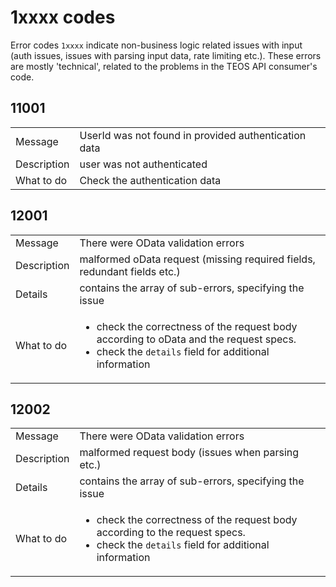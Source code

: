 # 1xxxx codes

Error codes `1xxxx` indicate non-business logic related issues with input (auth issues, issues with parsing input data, rate limiting etc.). These errors are mostly 'technical', related to the problems in the TEOS API consumer's code.

## 11001

|             |                                                      |
| ----------- | ---------------------------------------------------- |
| Message     | UserId was not found in provided authentication data |
| Description | user was not authenticated                           |
| What to do  | Check the authentication data                        |

## 12001

|             |                                                                                                                                                                               |
| ----------- | ----------------------------------------------------------------------------------------------------------------------------------------------------------------------------- |
| Message     | There were OData validation errors                                                                                                                                            |
| Description | malformed oData request (missing required fields, redundant fields etc.)                                                                                                      |
| Details     | contains the array of sub-errors, specifying the issue                                                                                                                        |
| What to do  | <ul><li>check the correctness of the request body according to oData and the request specs.</li><li>check the <code>details</code> field for additional information</li></ul> |

## 12002

|             |                                                                                                                                                                     |
| ----------- | ------------------------------------------------------------------------------------------------------------------------------------------------------------------- |
| Message     | There were OData validation errors                                                                                                                                  |
| Description | malformed request body (issues when parsing etc.)                                                                                                                   |
| Details     | contains the array of sub-errors, specifying the issue                                                                                                              |
| What to do  | <ul><li>check the correctness of the request body according to the request specs.</li><li>check the <code>details</code> field for additional information</li></ul> |

